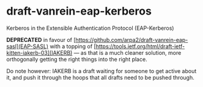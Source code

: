 # draft-vanrein-eap-kerberos
Kerberos in the Extensible Authentication Protocol (EAP-Kerberos)

**DEPRECATED** in favour of [https://github.com/arpa2/draft-vanrein-eap-sasl](EAP-SASL) with a topping of [https://tools.ietf.org/html/draft-ietf-kitten-iakerb-03](IAKERB) &mdash; as that is a much cleaner solution, more orthogonally getting the right things into the right place.

Do note however: IAKERB is a draft waiting for someone to get active about it, and push it through the hoops that all drafts need to be pushed through.
